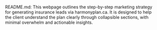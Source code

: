 README.md: This webpage outlines the step-by-step marketing strategy for generating insurance leads via harmonyplan.ca. It is designed to help the client understand the plan clearly through collapsible sections, with minimal overwhelm and actionable insights.
